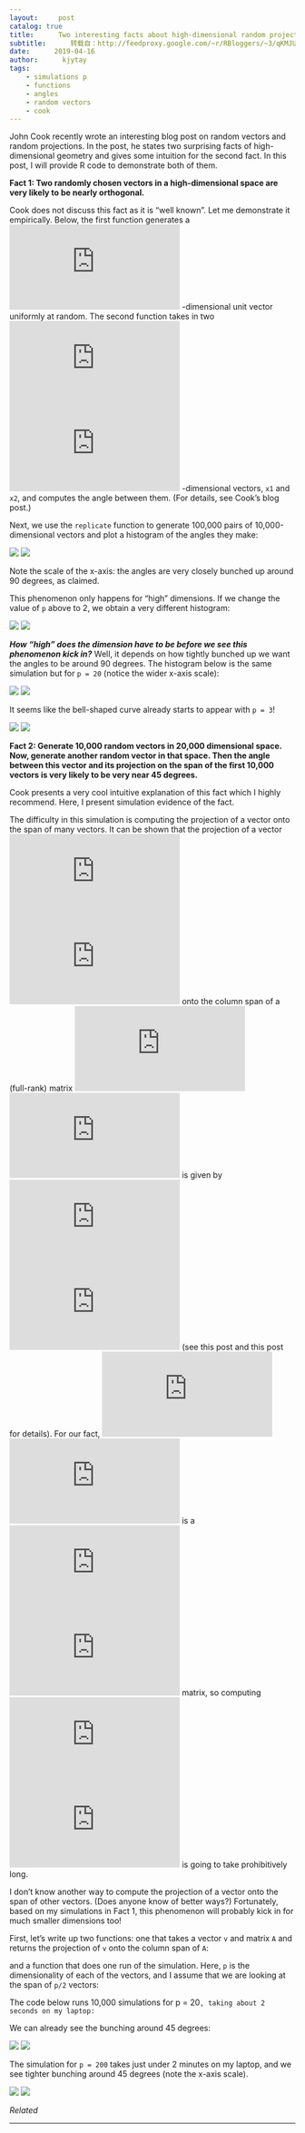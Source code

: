 ```yaml
---
layout:     post
catalog: true
title:      Two interesting facts about high-dimensional random projections
subtitle:      转载自：http://feedproxy.google.com/~r/RBloggers/~3/qKMJUxAbuQI/
date:      2019-04-16
author:      kjytay
tags:
    - simulations p
    - functions
    - angles
    - random vectors
    - cook
---
```






John Cook recently wrote an interesting blog post on random vectors and random projections. In the post, he states two surprising facts of high-dimensional geometry and gives some intuition for the second fact. In this post, I will provide R code to demonstrate both of them.

**Fact 1: Two randomly chosen vectors in a high-dimensional space are very likely to be nearly orthogonal.**

Cook does not discuss this fact as it is “well known”. Let me demonstrate it empirically. Below, the first function generates a ![](https://s0.wp.com/latex.php?latex=p&bg=ffffff&%23038;fg=333333&%23038;s=0)
-dimensional unit vector uniformly at random. The second function takes in two ![](https://s0.wp.com/latex.php?latex=p&bg=ffffff&%23038;fg=333333&%23038;s=0)
![](https://s0.wp.com/latex.php?latex=p&bg=ffffff&%23038;fg=333333&%23038;s=0)
-dimensional vectors, `x1` and `x2`, and computes the angle between them. (For details, see Cook’s blog post.)

Next, we use the `replicate` function to generate 100,000 pairs of 10,000-dimensional vectors and plot a histogram of the angles they make:

![](https://statisticaloddsandends.files.wordpress.com/2019/04/fig1-1.png?w=456)
![](https://statisticaloddsandends.files.wordpress.com/2019/04/fig1-1.png?w=456)


Note the scale of the x-axis: the angles are very closely bunched up around 90 degrees, as claimed.

This phenomenon only happens for “high” dimensions. If we change the value of `p` above to 2, we obtain a very different histogram:

![](https://statisticaloddsandends.files.wordpress.com/2019/04/fig2-1.png?w=456)
![](https://statisticaloddsandends.files.wordpress.com/2019/04/fig2-1.png?w=456)


***How “high” does the dimension have to be before we see this phenomenon kick in?*** Well, it depends on how tightly bunched up we want the angles to be around 90 degrees. The histogram below is the same simulation but for `p = 20` (notice the wider x-axis scale):

![](https://statisticaloddsandends.files.wordpress.com/2019/04/fig3-1.png?w=456)
![](https://statisticaloddsandends.files.wordpress.com/2019/04/fig3-1.png?w=456)


It seems like the bell-shaped curve already starts to appear with `p = 3`!

![](https://statisticaloddsandends.files.wordpress.com/2019/04/fig4-1.png?w=456)
![](https://statisticaloddsandends.files.wordpress.com/2019/04/fig4-1.png?w=456)


**Fact 2: Generate 10,000 random vectors in 20,000 dimensional space. Now, generate another random vector in that space. Then the angle between this vector and its projection on the span of the first 10,000 vectors is very likely to be very near 45 degrees.**

Cook presents a very cool intuitive explanation of this fact which I highly recommend. Here, I present simulation evidence of the fact.

The difficulty in this simulation is computing the projection of a vector onto the span of many vectors. It can be shown that the projection of a vector ![](https://s0.wp.com/latex.php?latex=v&bg=ffffff&%23038;fg=333333&%23038;s=0)
![](https://s0.wp.com/latex.php?latex=v&bg=ffffff&%23038;fg=333333&%23038;s=0)
 onto the column span of a (full-rank) matrix ![](https://s0.wp.com/latex.php?latex=A&bg=ffffff&%23038;fg=333333&%23038;s=0)
![](https://s0.wp.com/latex.php?latex=A&bg=ffffff&%23038;fg=333333&%23038;s=0)
 is given by ![](https://s0.wp.com/latex.php?latex=%5Ctext%7Bproj%7D_A+%28v%29+%3D+A%28A%5ET+A%29%5E%7B-1%7DA%5ET+v&bg=ffffff&%23038;fg=333333&%23038;s=0)
![](https://s0.wp.com/latex.php?latex=%5Ctext%7Bproj%7D_A+%28v%29+%3D+A%28A%5ET+A%29%5E%7B-1%7DA%5ET+v&bg=ffffff&%23038;fg=333333&%23038;s=0)
 (see this post and this post for details). For our fact, ![](https://s0.wp.com/latex.php?latex=A&bg=ffffff&%23038;fg=333333&%23038;s=0)
![](https://s0.wp.com/latex.php?latex=A&bg=ffffff&%23038;fg=333333&%23038;s=0)
 is a ![](https://s0.wp.com/latex.php?latex=20%2C000+%5Ctimes+10%2C000&bg=ffffff&%23038;fg=333333&%23038;s=0)
![](https://s0.wp.com/latex.php?latex=20%2C000+%5Ctimes+10%2C000&bg=ffffff&%23038;fg=333333&%23038;s=0)
 matrix, so computing ![](https://s0.wp.com/latex.php?latex=%28A%5ET+A%29%5E%7B-1%7D&bg=ffffff&%23038;fg=333333&%23038;s=0)
![](https://s0.wp.com/latex.php?latex=%28A%5ET+A%29%5E%7B-1%7D&bg=ffffff&%23038;fg=333333&%23038;s=0)
 is going to take prohibitively long.

I don’t know another way to compute the projection of a vector onto the span of other vectors. (Does anyone know of better ways?) Fortunately, based on my simulations in Fact 1, this phenomenon will probably kick in for much smaller dimensions too!

First, let’s write up two functions: one that takes a vector `v` and matrix `A` and returns the projection of `v` onto the column span of `A`:

and a function that does one run of the simulation. Here, `p` is the dimensionality of each of the vectors, and I assume that we are looking at the span of `p/2` vectors:

The code below runs 10,000 simulations for p = 20`, taking about 2 seconds on my laptop:`

We can already see the bunching around 45 degrees:

![](https://statisticaloddsandends.files.wordpress.com/2019/04/fig5.png?w=456)
![](https://statisticaloddsandends.files.wordpress.com/2019/04/fig5.png?w=456)


The simulation for `p = 200` takes just under 2 minutes on my laptop, and we see tighter bunching around 45 degrees (note the x-axis scale).

![](https://statisticaloddsandends.files.wordpress.com/2019/04/fig6.png?w=456)
![](https://statisticaloddsandends.files.wordpress.com/2019/04/fig6.png?w=456)



*Related*








---
